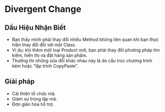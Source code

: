 # Divergent Change

## Dấu Hiệu Nhận Biết

- Bạn thấy mình phải thay đổi nhiều Method không liên quan khi bạn thực hiện thay đổi đối với một Class.
- Ví dụ: khi thêm một loại Product mới, bạn phải thay đổi phương pháp tìm kiếm, hiển thị và đặt hàng sản phẩm.
- Thường thì những sửa đổi khác nhau này là do cấu trúc chương trình kém hoặc "lập trình CopyPaste".
## Giải pháp
- Cải thiện tổ chức mã. 
- Giảm sự trùng lặp mã. 
- Đơn giản hóa hỗ trợ.
